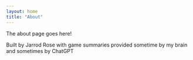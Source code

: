 ```yaml
---
layout: home
title: "About"
---
```


The about page goes here!

Built by Jarrod Rose with game summaries provided sometime by my brain and sometimes by ChatGPT
